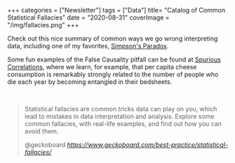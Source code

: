 +++
categories = ["Newsletter"]
tags = ["Data"]
title= "Catalog of Common Statistical Fallacies"
date = "2020-08-31"
coverImage = "/img/fallacies.png"
+++

Check out this nice summary of common ways we go wrong interpreting data, including one of my favorites, <a href="https://en.wikipedia.org/wiki/Simpson%27s_paradox#:~:text=Simpson's%20paradox%2C%20which%20goes%20by,when%20these%20groups%20are%20combined." target="_blank">Simpson's Paradox</a>.

<!--more-->

Some fun examples of the False Causality pitfall can be found at <a href="https://www.tylervigen.com/spurious-correlations" target="_blank">Spurious Correlations</a>, where we learn, for example, that per capita cheese consumption is remarkably strongly related to the number of people who die each year by becoming entangled in their bedsheets.

<br>

<blockquote class="quoteback" darkmode="" data-title="Statistical%20fallacies%20and%20how%20to%20avoid%20them%20%7C%20Geckoboard" data-author="@geckoboard" cite="https://www.geckoboard.com/best-practice/statistical-fallacies/">
  <p>
    Statistical fallacies are common tricks data can play on you, which lead to mistakes in data interpretation and
    analysis. Explore some common fallacies, with real-life examples, and find out how you can avoid them.</p>
<footer>@geckoboard<cite> <a href="https://www.geckoboard.com/best-practice/statistical-fallacies/">https://www.geckoboard.com/best-practice/statistical-fallacies/</a></cite></footer>
</blockquote><script note="" src="https://cdn.jsdelivr.net/gh/Blogger-Peer-Review/quotebacks@1/quoteback.js"></script>
